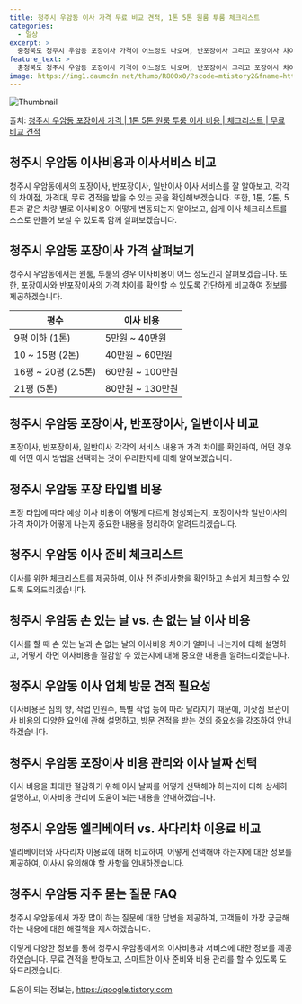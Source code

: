 ```yaml
---
title: 청주시 우암동 이사 가격 무료 비교 견적, 1톤 5톤 원룸 투룸 체크리스트
categories:
  - 일상
excerpt: >
  충청북도 청주시 우암동 포장이사 가격이 어느정도 나오며, 반포장이사 그리고 포장이사 차이점을 알아보겠습니다. 1톤 2톤 5톤 원룸 투룸 경우 이사 비용은 어느정도 되며, 어디서 무료 비교 견적을 받아 보실 수 있는지 간단한 이사 체크리스트와 함께 알아보겠습니다.청주시 우암동 포장이사 가격 무료 살펴보기 👈 클릭청주시 우암동 포장이사 평균 이사 비용평수청주시 우암동 평균 이사 비용원룸 이사9평 이하 (1톤)5만원 ~ 40만원투룸 이사10 ~ 15평 (2톤)40만원 ~ 60만원투룸/쓰리룸 이사16평 ~ 20평 (2.5톤)60만원 ~ 100만원쓰리룸 이사21평 (5톤) ~80만원 ~ 130만원우리집 무료 이사견적 받기 👈 클릭청주시 우암동 이사 서비스 비교청주시 우암동에서는 포장이사, 반포장이사, 일반이사..
feature_text: >
  충청북도 청주시 우암동 포장이사 가격이 어느정도 나오며, 반포장이사 그리고 포장이사 차이점을 알아보겠습니다. 1톤 2톤 5톤 원룸 투룸 경우 이사 비용은 어느정도 되며, 어디서 무료 비교 견적을 받아 보실 수 있는지 간단한 이사 체크리스트와 함께 알아보겠습니다.청주시 우암동 포장이사 가격 무료 살펴보기 👈 클릭청주시 우암동 포장이사 평균 이사 비용평수청주시 우암동 평균 이사 비용원룸 이사9평 이하 (1톤)5만원 ~ 40만원투룸 이사10 ~ 15평 (2톤)40만원 ~ 60만원투룸/쓰리룸 이사16평 ~ 20평 (2.5톤)60만원 ~ 100만원쓰리룸 이사21평 (5톤) ~80만원 ~ 130만원우리집 무료 이사견적 받기 👈 클릭청주시 우암동 이사 서비스 비교청주시 우암동에서는 포장이사, 반포장이사, 일반이사..
image: https://img1.daumcdn.net/thumb/R800x0/?scode=mtistory2&fname=https%3A%2F%2Fblog.kakaocdn.net%2Fdn%2FdaTr6w%2FbtsHbSlPtYw%2FQ4ITHqdpYT7vklkoxNSywK%2Fimg.webp
---
```


![Thumbnail](https://img1.daumcdn.net/thumb/R800x0/?scode=mtistory2&fname=https%3A%2F%2Fblog.kakaocdn.net%2Fdn%2FdaTr6w%2FbtsHbSlPtYw%2FQ4ITHqdpYT7vklkoxNSywK%2Fimg.webp)

<p>출처: <a href="https://qoogle.tistory.com/8907" rel="dofollow">청주시 우암동 포장이사 가격 | 1톤 5톤 원룸 투룸 이사 비용 | 체크리스트 | 무료 비교 견적</a> </p>

## 청주시 우암동 이사비용과 이사서비스 비교

청주시 우암동에서의 포장이사, 반포장이사, 일반이사 이사 서비스를 잘 알아보고, 각각의 차이점, 가격대, 무료 견적을 받을 수 있는 곳을
확인해보겠습니다. 또한, 1톤, 2톤, 5톤과 같은 차량 별로 이사비용이 어떻게 변동되는지 알아보고, 쉽게 이사 체크리스트를 스스로 만들어
보실 수 있도록 함께 살펴보겠습니다.

## 청주시 우암동 포장이사 가격 살펴보기

청주시 우암동에서는 원룸, 투룸의 경우 이사비용이 어느 정도인지 살펴보겠습니다. 또한, 포장이사와 반포장이사의 가격 차이를 확인할 수 있도록
간단하게 비교하여 정보를 제공하겠습니다.

**평수** | **이사 비용**  
---|---  
9평 이하 (1톤) | 5만원 ~ 40만원  
10 ~ 15평 (2톤) | 40만원 ~ 60만원  
16평 ~ 20평 (2.5톤) | 60만원 ~ 100만원  
21평 (5톤) | 80만원 ~ 130만원  
  
## 청주시 우암동 포장이사, 반포장이사, 일반이사 비교

포장이사, 반포장이사, 일반이사 각각의 서비스 내용과 가격 차이를 확인하여, 어떤 경우에 어떤 이사 방법을 선택하는 것이 유리한지에 대해
알아보겠습니다.

## 청주시 우암동 포장 타입별 비용

포장 타입에 따라 예상 이사 비용이 어떻게 다르게 형성되는지, 포장이사와 일반이사의 가격 차이가 어떻게 나는지 중요한 내용을 정리하여
알려드리겠습니다.

## 청주시 우암동 이사 준비 체크리스트

이사를 위한 체크리스트를 제공하여, 이사 전 준비사항을 확인하고 손쉽게 체크할 수 있도록 도와드리겠습니다.

## 청주시 우암동 손 있는 날 vs. 손 없는 날 이사 비용

이사를 할 때 손 있는 날과 손 없는 날의 이사비용 차이가 얼마나 나는지에 대해 설명하고, 어떻게 하면 이사비용을 절감할 수 있는지에 대해
중요한 내용을 알려드리겠습니다.

## 청주시 우암동 이사 업체 방문 견적 필요성

이사비용은 짐의 양, 작업 인원수, 특별 작업 등에 따라 달라지기 때문에, 이삿짐 보관이사 비용의 다양한 요인에 관해 설명하고, 방문 견적을
받는 것의 중요성을 강조하여 안내하겠습니다.

## 청주시 우암동 포장이사 비용 관리와 이사 날짜 선택

이사 비용을 최대한 절감하기 위해 이사 날짜를 어떻게 선택해야 하는지에 대해 상세히 설명하고, 이사비용 관리에 도움이 되는 내용을
안내하겠습니다.

## 청주시 우암동 엘리베이터 vs. 사다리차 이용료 비교

엘리베이터와 사다리차 이용료에 대해 비교하여, 어떻게 선택해야 하는지에 대한 정보를 제공하여, 이사시 유의해야 할 사항을 안내하겠습니다.

## 청주시 우암동 자주 묻는 질문 FAQ

청주시 우암동에서 가장 많이 하는 질문에 대한 답변을 제공하여, 고객들이 가장 궁금해하는 내용에 대한 해결책을 제시하겠습니다.

이렇게 다양한 정보를 통해 청주시 우암동에서의 이사비용과 서비스에 대한 정보를 제공하였습니다. 무료 견적을 받아보고, 스마트한 이사 준비와
비용 관리를 할 수 있도록 도와드리겠습니다.

 

도움이 되는 정보는, <a href="https://qoogle.tistory.com" rel="dofollow">https://qoogle.tistory.com</a>


